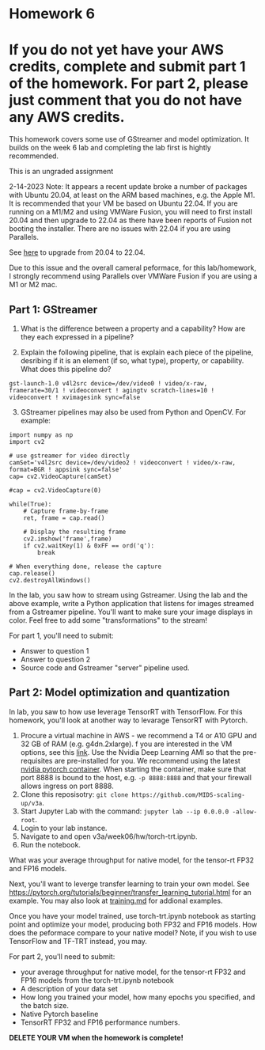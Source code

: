 # Homework 6

# If you do not yet have your AWS credits, complete and submit part 1 of the homework.  For part 2, please just comment that you do not have any AWS credits.


This homework covers some use of GStreamer and model optimization.  It builds on the week 6 lab and completing the lab first is hightly recommended.   

This is an ungraded assignment


2-14-2023 Note: It appears a recent update broke a number of packages with Ubuntu 20.04, at least on the ARM based machines, e.g. the Apple M1.  It is recommended that your VM be based on Ubuntu 22.04.  If you are running on a M1/M2 and using VMWare Fusion, you will need to first install 20.04 and then upgrade to 22.04 as there have been reports of Fusion not booting the installer.  There are no issues with 22.04 if you are using Parallels.

See [here](https://ubuntu.com/tutorials/upgrading-ubuntu-desktop#1-before-you-start) to upgrade from 20.04 to 22.04.

Due to this issue and the overall cameral peformace, for this lab/homework, I strongly recommend using Parallels over VMWare Fusion if you are using a M1 or M2 mac.


## Part 1: GStreamer

1. What is the difference between a property and a capability?  How are they each expressed in a pipeline?

2. Explain the following pipeline, that is explain each piece of the pipeline, desribing if it is an element (if so, what type), property, or capability.  What does this pipeline do?

```
gst-launch-1.0 v4l2src device=/dev/video0 ! video/x-raw, framerate=30/1 ! videoconvert ! agingtv scratch-lines=10 ! videoconvert ! xvimagesink sync=false
```

3. GStreamer pipelines may also be used from Python and OpenCV.  For example:
```
import numpy as np
import cv2

# use gstreamer for video directly
camSet='v4l2src device=/dev/video2 ! videoconvert ! video/x-raw, format=BGR ! appsink sync=false'
cap= cv2.VideoCapture(camSet)

#cap = cv2.VideoCapture(0)

while(True):
    # Capture frame-by-frame
    ret, frame = cap.read()

    # Display the resulting frame
    cv2.imshow('frame',frame)
    if cv2.waitKey(1) & 0xFF == ord('q'):
        break

# When everything done, release the capture
cap.release()
cv2.destroyAllWindows()
```
In the lab, you saw how to stream using Gstreamer.  Using the lab and the above example, write a Python application that listens for images streamed from a Gstreamer pipeline.  You'll want to make sure your image displays in color.  Feel free to add some "transformations" to the stream!

For part 1, you'll need to submit:
- Answer to question 1
- Answer to question 2
- Source code and Gstreamer "server" pipeline used.


## Part 2: Model optimization and quantization

In lab, you saw to how use leverage TensorRT with TensorFlow.  For this homework, you'll look at another way to levarage TensorRT with Pytorch.

1. Procure a virtual machine in AWS - we recommend a T4 or A10 GPU and 32 GB of RAM (e.g. g4dn.2xlarge). f you are interested in the VM options, see this [link](https://docs.aws.amazon.com/dlami/latest/devguide/gpu.html). Use the Nvidia Deep Learning AMI so that the pre-requisites are pre-installed for you. We recommend using the latest [nvidia pytorch container](https://catalog.ngc.nvidia.com/orgs/nvidia/containers/pytorch).  When starting the container, make sure that port 8888 is bound to the host, e.g. `-p 8888:8888` and that your firewall allows ingress on port 8888.
2. Clone this reposisotry: `git clone https://github.com/MIDS-scaling-up/v3a`.
3. Start Jupyter Lab with the command: `jupyter lab --ip 0.0.0.0 -allow-root`.  
4. Login to your lab instance.
5. Navigate to and open v3a/week06/hw/torch-trt.ipynb.
6. Run the notebook.

What was your average throughput for native model, for the tensor-rt FP32 and FP16 models.

Next, you'll want to leverge transfer learning to train your own model.  See https://pytorch.org/tutorials/beginner/transfer_learning_tutorial.html for an example. You may also look at [training.md](training.md) for addional examples.

Once you have your model trained, use torch-trt.ipynb notebook as starting point and optimize your model, producing both FP32 and FP16 models.  How does the peformace compare to your native model?  Note, if you wish to use TensorFlow and TF-TRT instead, you may.



For part 2, you'll need to submit:
- your average throughput for native model, for the tensor-rt FP32 and FP16 models from the torch-trt.ipynb notebook
- A description of your data set
- How long you trained your model, how many epochs you specified, and the batch size.
- Native Pytorch baseline
- TensorRT FP32 and FP16 performance numbers.

**DELETE YOUR VM when the homework is complete!**
